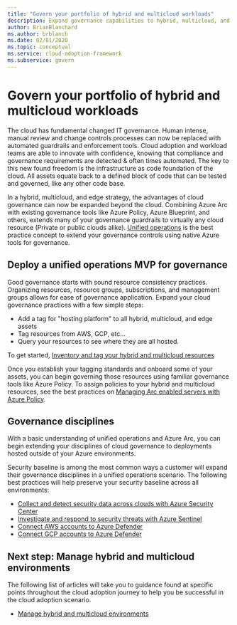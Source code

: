 ```yaml
---
title: "Govern your portfolio of hybrid and multicloud workloads"
description: Expand governance capabilities to hybrid, multicloud, and edge deployments
author: BrianBlanchard
ms.author: brblanch
ms.date: 02/01/2020
ms.topic: conceptual
ms.service: cloud-adoption-framework
ms.subservice: govern
---
```


# Govern your portfolio of hybrid and multicloud workloads

The cloud has fundamental changed IT governance. Human intense, manual review and change controls processes can now be replaced with automated guardrails and enforcement tools. Cloud adoption and workload teams are able to innovate with confidence, knowing that compliance and governance requirements are detected & often times automated. The key to this new found freedom is the infrastructure as code foundation of the cloud. All assets equate back to a defined block of code that can be tested and governed, like any other code base.

In a hybrid, multicloud, and edge strategy, the advantages of cloud governance can now be expanded beyond the cloud. Combining Azure Arc with existing governance tools like Azure Policy, Azure Blueprint, and others, extends many of your governance guardrails to virtually any cloud resource (Private or public clouds alike). [Unified operations](./unified-operations.md) is the best practice concept to extend your governance controls using native Azure tools for governance.

## Deploy a unified operations MVP for governance

Good governance starts with sound resource consistency practices. Organizing resources, resource groups, subscriptions, and management groups allows for ease of governance application. Expand your cloud governance practices with a few simple steps:

- Add a tag for "hosting platform" to all hybrid, multicloud, and edge assets
- Tag resources from AWS, GCP, etc...
- Query your resources to see where they are all hosted.

To get started, [Inventory and tag your hybrid and multicloud resources](../../manage/unified-operations/server/best-practices/arc-inventory-tagging.md)

Once you establish your tagging standards and onboard some of your assets, you can begin governing those resources using familiar governance tools like Azure Policy. To assign policies to your hybrid and multicloud resources, see the best practices on [Managing Arc enabled servers with Azure Policy](../../manage/unified-operations/server/best-practices/arc-policies-mma.md).

## Governance disciplines

With a basic understanding of unified operations and Azure Arc, you can begin extending your disciplines of cloud governance to deployments hosted outside of your Azure environments.

Security baseline is among the most common ways a customer will expand their governance disciplines in a unified operations scenario. The following best practices will help preserve your security baseline across all environments:

- [Collect and detect security data across clouds with Azure Security Center](../../manage/unified-operations/server/best-practices/arc-securitycenter.md)
- [Investigate and respond to security threats with Azure Sentinel](../../manage/unified-operations/server/best-practices/arc-azuresentinel.md)
- [Connect AWS accounts to Azure Defender](https://docs.microsoft.com/azure/security-center/quickstart-onboard-aws)
- [Connect GCP accounts to Azure Defender](https://docs.microsoft.com/azure/security-center/quickstart-onboard-gcp)

## Next step: Manage hybrid and multicloud environments

The following list of articles will take you to guidance found at specific points throughout the cloud adoption journey to help you be successful in the cloud adoption scenario.

- [Manage hybrid and multicloud environments](./manage.md)
